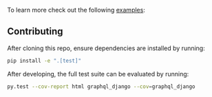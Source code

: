 

To learn more check out the following [examples](examples/):


## Contributing


After cloning this repo, ensure dependencies are installed by running:

```sh
pip install -e ".[test]"
```

After developing, the full test suite can be evaluated by running:

```sh
py.test --cov-report html graphql_django --cov=graphql_django
```

